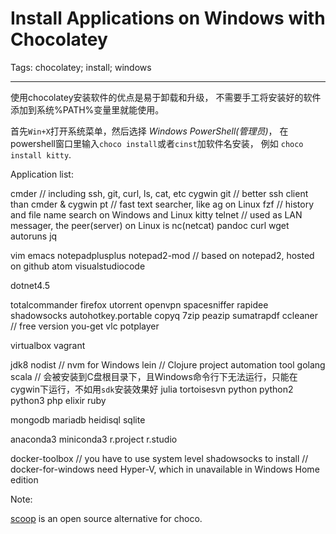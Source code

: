 # Install Applications on Windows with Chocolatey
Tags: chocolatey; install; windows

------

使用chocolatey安装软件的优点是易于卸载和升级，
不需要手工将安装好的软件添加到系统%PATH%变量里就能使用。

首先`Win+X`打开系统菜单，然后选择 *Windows PowerShell(管理员)*，
在powershell窗口里输入`choco install`或者`cinst`加软件名安装，
例如 `choco install kitty`.

Application list:

cmder  // including ssh, git, curl, ls, cat, etc
cygwin
git    // better ssh client than cmder & cygwin
pt // fast text searcher, like ag on Linux
fzf  // history and file name search on Windows and Linux
kitty
telnet   // used as LAN messager, the peer(server) on Linux is nc(netcat)
pandoc
curl
wget
autoruns
jq

vim
emacs
notepadplusplus
notepad2-mod    // based on notepad2, hosted on github
atom
visualstudiocode 

dotnet4.5

totalcommander
firefox
utorrent
openvpn
spacesniffer
rapidee
shadowsocks
autohotkey.portable
copyq
7zip
peazip
sumatrapdf
ccleaner  // free version
you-get
vlc
potplayer

virtualbox
vagrant

jdk8
nodist  // nvm for Windows
lein   // Clojure project automation tool
golang
scala   // 会被安装到C盘根目录下，且Windows命令行下无法运行，只能在cygwin下运行，不如用`sdk`安装效果好
julia
tortoisesvn
python
python2
python3
php
elixir
ruby

mongodb
mariadb
heidisql
sqlite

anaconda3
miniconda3
r.project
r.studio

docker-toolbox   // you have to use system level shadowsocks to install
// docker-for-windows need Hyper-V, which in unavailable in Windows Home edition

Note:

[scoop](http://scoop.sh/) is an open source alternative for choco.
